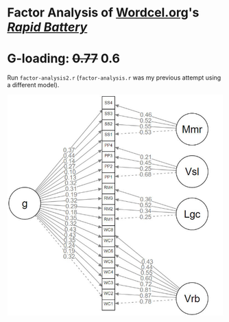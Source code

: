 # Factor Analysis of [Wordcel.org](https://wordcel.org)'s ***[Rapid Battery](https://wordcel.org/rapid-battery/test)***

# G-loading: ~~0.77~~ 0.6

Run `factor-analysis2.r` (`factor-analysis.r` was my previous attempt using a different model).

![image](plot2.jpg)
